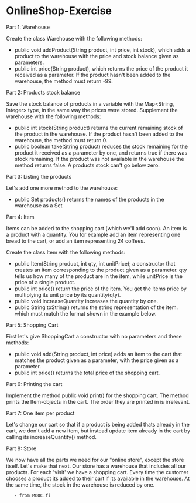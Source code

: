# OnlineShop-Exercise

Part 1: Warehouse

Create the class Warehouse with the following methods:
   - public void addProduct(String product, int price, int stock), which adds a product to the warehouse with the price and stock balance given as parameters.
   - public int price(String product), which returns the price of the product it received as a parameter. If the product hasn't been added to the warehouse, the method must return -99.

Part 2: Products stock balance

Save the stock balance of products in a variable with the Map<String, Integer> type, in the same way the prices were stored. Supplement the warehouse with the following methods:
   - public int stock(String product) returns the current remaining stock of the product in the warehouse. If the product hasn't been added to the warehouse, the method must return 0.
   - public boolean take(String product) reduces the stock remaining for the product it received as a parameter by one, and returns true if there was stock remaining. If the product was not available in the warehouse the method returns false. A products stock can't go below zero.

Part 3: Listing the products

Let's add one more method to the warehouse:
   - public Set<String> products() returns the names of the products in the warehouse as a Set

Part 4: Item

Items can be added to the shopping cart (which we'll add soon). An item is a product with a quantity. You for example add an item representing one bread to the cart, or add an item representing 24 coffees.

Create the class Item with the following methods:
   - public Item(String product, int qty, int unitPrice); a constructor that creates an item corresponding to the product given as a parameter. qty tells us how many of the product are in the item, while unitPrice is the price of a single product.
   - public int price() return the price of the item. You get the items price by multiplying its unit price by its quantity(qty).
   - public void increaseQuantity increases the quantity by one.
   - public String toString() returns the string representation of the item. which must match the format shown in the example below.

Part 5: Shopping Cart

First let's give ShoppingCart a constructor with no parameters and these methods:
   - public void add(String product, int price) adds an item to the cart that matches the product given as a parameter, with the price given as a parameter.
   - public int price() returns the total price of the shopping cart.

Part 6: Printing the cart

Implement the method public void print() for the shopping cart. The method prints the Item-objects in the cart. The order they are printed in is irrelevant.

Part 7: One item per product

Let's change our cart so that if a product is being added thats already in the cart, we don't add a new item, but instead update item already in the cart by calling its increaseQuantity() method.

Part 8: Store

We now have all the parts we need for our "online store", except the store itself. Let's make that next. Our store has a warehouse that includes all our products. For each 'visit' we have a shopping cart. Every time the customer chooses a product its added to their cart if its available in the warehouse. At the same time, the stock in the warehouse is reduced by one.

       - from MOOC.fi
